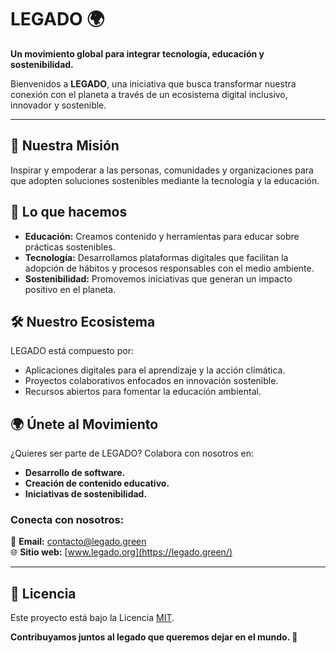# LEGADO 🌍  

**Un movimiento global para integrar tecnología, educación y sostenibilidad.**  

Bienvenidos a **LEGADO**, una iniciativa que busca transformar nuestra conexión con el planeta a través de un ecosistema digital inclusivo, innovador y sostenible.  

---

## 🌟 **Nuestra Misión**  
Inspirar y empoderar a las personas, comunidades y organizaciones para que adopten soluciones sostenibles mediante la tecnología y la educación.  

## 🚀 **Lo que hacemos**  
- **Educación:** Creamos contenido y herramientas para educar sobre prácticas sostenibles.  
- **Tecnología:** Desarrollamos plataformas digitales que facilitan la adopción de hábitos y procesos responsables con el medio ambiente.  
- **Sostenibilidad:** Promovemos iniciativas que generan un impacto positivo en el planeta.  

## 🛠️ **Nuestro Ecosistema**  
LEGADO está compuesto por:  
- Aplicaciones digitales para el aprendizaje y la acción climática.  
- Proyectos colaborativos enfocados en innovación sostenible.  
- Recursos abiertos para fomentar la educación ambiental.  

## 🌍 **Únete al Movimiento**  
¿Quieres ser parte de LEGADO? Colabora con nosotros en:  
- **Desarrollo de software.**  
- **Creación de contenido educativo.**  
- **Iniciativas de sostenibilidad.**  

### Conecta con nosotros:  
📧 **Email:** contacto@legado.green  
🌐 **Sitio web:** [www.legado.org](https://legado.green/)

---

## 📜 **Licencia**  
Este proyecto está bajo la Licencia [MIT](LICENSE).  

**Contribuyamos juntos al legado que queremos dejar en el mundo. 🌿**  

